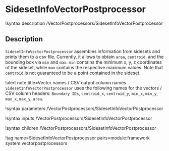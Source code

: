 # SidesetInfoVectorPostprocessor

!syntax description /VectorPostprocessors/SidesetInfoVectorPostprocessor

## Description

`SidesetInfoVectorPostprocessor` assembles information from sidesets and prints them to
a csv file. Currently, it allows to obtain `area`, `centroid`, and the bounding box
via `min` and `max`. `min` contains the minimum x, y, z coordinates of the
sideset, while `max` contains the respective maximum values. Note that `centroid`
is not guaranteed to be a point contained in the sideset.

!alert note title=Vector names / CSV output column names
`SidesetInfoVectorPostprocessor` uses the following names for the vectors / CSV column headers: 
`Boundary IDs`, `centroid_x`, `centroid_y`, `min_x`, `min_y`, `max_x`, `max_y`, `area`.

!syntax parameters /VectorPostprocessors/SidesetInfoVectorPostprocessor

!syntax inputs /VectorPostprocessors/SidesetInfoVectorPostprocessor

!syntax children /VectorPostprocessors/SidesetInfoVectorPostprocessor

!tag name=SidesetInfoVectorPostprocessor pairs=module:framework system:vectorpostprocessors
